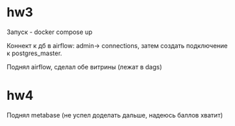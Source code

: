 # hw3
Запуск - docker compose up

Коннект к дб в airflow: admin-> connections, затем создать подключение к postgres_master.

Поднял airflow, сделал обе витрины (лежат в dags)

# hw4 
Поднял metabase (не успел доделать дальше, надеюсь баллов хватит)
